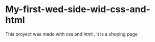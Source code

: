 # My-first-wed-side-wid-css-and-html
This proyect was made with css and html , it is a shoping page 
